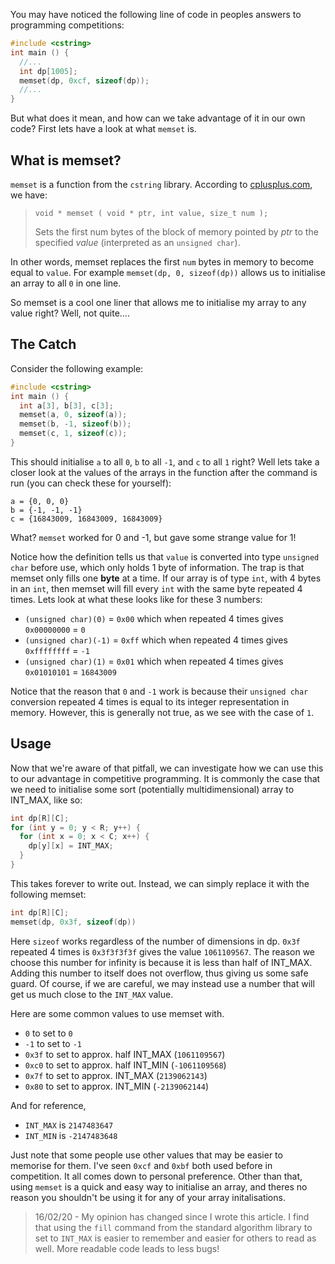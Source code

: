 You may have noticed the following line of code in peoples answers to programming competitions:
```cpp
#include <cstring>
int main () {
  //...
  int dp[1005];
  memset(dp, 0xcf, sizeof(dp));
  //...
}
```
But what does it mean, and how can we take advantage of it in our own code? First lets have a look at what `memset` is.

## What is memset?
`memset` is a function from the `cstring` library. According to [cplusplus.com](http://www.cplusplus.com/reference/cstring/memset/), we have:
> `void * memset ( void * ptr, int value, size_t num );`
>
> Sets the first num bytes of the block of memory pointed by _ptr_ to the specified _value_ (interpreted as an `unsigned char`).

In other words, memset replaces the first `num` bytes in memory to become equal to `value`. For example `memset(dp, 0, sizeof(dp))` allows us to initialise an array to all `0` in one line.

So memset is a cool one liner that allows me to initialise my array to any value right? Well, not quite....

## The Catch
 Consider the following example:
```cpp
#include <cstring>
int main () {
  int a[3], b[3], c[3];
  memset(a, 0, sizeof(a));
  memset(b, -1, sizeof(b));
  memset(c, 1, sizeof(c));
}
```
This should initialise `a` to all `0`, `b` to all `-1`, and `c` to all `1` right? Well lets take a closer look at the values of the arrays in the function after the command is run (you can check these for yourself):
```
a = {0, 0, 0}
b = {-1, -1, -1}
c = {16843009, 16843009, 16843009}
```
What? `memset` worked for 0 and -1, but gave some strange value for 1!

Notice how the definition tells us that `value` is converted into type `unsigned char` before use, which only holds 1 byte of information. The trap is that memset only fills one **byte** at a time. If our array is of type `int`, with 4 bytes in an `int`, then memset will fill every `int` with the same byte repeated 4 times. Lets look at what these looks like for these 3 numbers:
- `(unsigned char)(0)` = `0x00` which when repeated 4 times gives `0x00000000` = `0`
- `(unsigned char)(-1)` = `0xff` which when repeated 4 times gives `0xffffffff` = `-1`
- `(unsigned char)(1)` = `0x01` which when repeated 4 times gives `0x01010101` = `16843009`

Notice that the reason that `0` and `-1` work is because their `unsigned char` conversion repeated 4 times is equal to its integer representation in memory. However, this is generally not true, as we see with the case of `1`.

## Usage
Now that we're aware of that pitfall, we can investigate how we can use this to our advantage in competitive programming. It is commonly the case that we need to initialise some sort (potentially multidimensional) array to INT_MAX, like so:
```cpp
int dp[R][C];
for (int y = 0; y < R; y++) {
  for (int x = 0; x < C; x++) {
    dp[y][x] = INT_MAX;
  }
}
```
This takes forever to write out. Instead, we can simply replace it with the following memset:
```cpp
int dp[R][C];
memset(dp, 0x3f, sizeof(dp))
```
Here `sizeof` works regardless of the number of dimensions in dp. `0x3f` repeated 4 times is `0x3f3f3f3f` gives the value `1061109567`. The reason we choose this number for infinity is because it is less than half of INT_MAX. Adding this number to itself does not overflow, thus giving us some safe guard. Of course, if we are careful, we may instead use a number that will get us much close to the `INT_MAX` value.

Here are some common values to use memset with.
- `0` to set to `0`
- `-1` to set to `-1`
- `0x3f` to set to approx. half INT_MAX (`1061109567`)
- `0xc0` to set to approx. half INT_MIN (`-1061109568`)
- `0x7f` to set to approx. INT_MAX (`2139062143`)
- `0x80` to set to approx. INT_MIN (`-2139062144`)

And for reference,
- `INT_MAX` is `2147483647`
- `INT_MIN` is `-2147483648`

Just note that some people use other values that may be easier to memorise for them. I've seen `0xcf` and `0xbf` both used before in competition. It all comes down to personal preference. Other than that, using `memset` is a quick and easy way to initialise an array, and theres no reason you shouldn't be using it for any of your array initalisations.

> 16/02/20 - My opinion has changed since I wrote this article. I find that using the `fill` command from the standard algorithm library to set to `INT_MAX` is easier to remember and easier for others to read as well. More readable code leads to less bugs!
